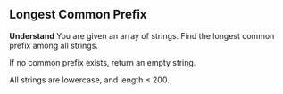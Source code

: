 ## Longest Common Prefix
**Understand**
You are given an array of strings. Find the longest common prefix among all strings.

If no common prefix exists, return an empty string.

All strings are lowercase, and length ≤ 200.